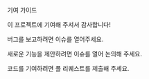 기여 가이드

이 프로젝트에 기여해 주셔서 감사합니다!

버그를 보고하려면 이슈를 열어주세요.

새로운 기능을 제안하려면 이슈를 열어 논의해 주세요.

코드를 기여하려면 풀 리퀘스트를 제출해 주세요.

